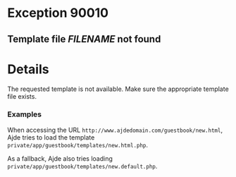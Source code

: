 # Exception 90010 #
## Template file _FILENAME_ not found ##

# Details #

The requested template is not available. Make sure the appropriate template file exists.

### Examples ###

When accessing the URL `http://www.ajdedomain.com/guestbook/new.html`, Ajde tries to load the template `private/app/guestbook/templates/new.html.php`.

As a fallback, Ajde also tries loading `private/app/guestbook/templates/new.default.php`.